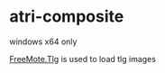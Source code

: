 # atri-composite  

windows x64 only  

[FreeMote.Tlg](https://github.com/UlyssesWu/FreeMote.Tlg) is used to load tlg images  
